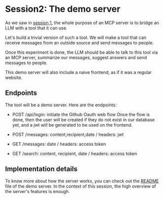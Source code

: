# Session2: The demo server

As we saw in [session 1](/docs/session1.md), the whole purpose of an MCP server is to bridge an LLM with a tool that it can use.

Let's build a trivial version of such a tool. We will make a tool that can receive messages from an outside source and send messages to people.

Once this experiment is done, the LLM should be able to talk to this tool via an MCP server, summarize our messages, suggest answers and send messages to people.

This demo server will also include a naive frontend, as if it was a regular website.

## Endpoints
The tool will be a demo server. Here are the endpoints:

- POST /api/login: initiate the Github Oauth web flow
    Once the flow is done, then the user will be created if they do not exist in our database yet, and a jwt will be generated to be used on the frontend.

- POST /messages: content,recipient,date / headers: jwt

- GET /messages: date / headers: access token
- GET /search: content, recipient, date / headers: access token

## Implementation details
To know more about how the server works, you can check out the [README](/demo-server/README.md) file of the demo server. In the context of this session, the high overview of the server's features is enough.